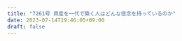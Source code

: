 ```yaml
---
title: "7261号 資産を一代で築く人はどんな信念を持っているのか"
date: 2023-07-14T19:46:05+09:00
draft: false
---
```


```
```

```
```
